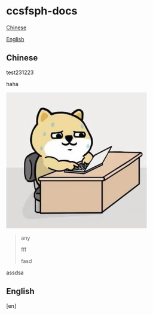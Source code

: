 # ccsfsph-docs

[Chinese](##Chinese)

[English](##English)



## Chinese



test231223

haha

![image-20221207150632216](./pictures/README/image-20221207150632216.png)

> any
>
> fff
>
> fasd



assdsa



## English





[en]
